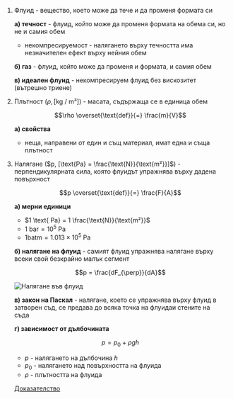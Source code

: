 1. Флуид - вещество, което може да тече и да променя формата си
	
	**а) течност** - флуид, който може да променя формата на обема си, но не и самия обем
	- некомпресируемост - налягането върху течността има незначителен ефект върху нейния обем
	
	**б) газ** - флуид, който може да променя и формата, и самия обем
	
	**в) идеален флуид** - некомпресируем флуид без вискозитет (вътрешно триене)

2. Плътност ($\rho, [\text{kg / m³}]$) - масата, съдържаща се в единица обем
	
	$$\rho \overset{\text{def}}{=} \frac{m}{V}$$
	
	**а) свойства**
	- неща, направени от един и същ материал, имат една и съща плътност

3. Налягане ($p, [\text{Pa} = \frac{\text{N}}{\text{m²}}]$) - перпендикулярната сила, която флуидът упражнява върху дадена повърхност
	
	$$p \overset{\text{def}}{=} \frac{F}{A}$$
	
	**а) мерни единици**
	- $1 \text{ Pa} = 1 \frac{\text{N}}{\text{m²}}$
	- $1 \text{ bar} = 10^5 \text{ Pa}$
	- $1 \text{batm} = 1.013 \times 10^5 \text{ Pa}$
	
	**б) налягане на флуид** - самият флуид упражнява налягане върху всеки свой безкрайно малък сегмент
	
	$$p = \frac{dF_{\perp}}{dA}$$
	
	![Налягане във флуид](Налягане%20във%20флуид.jpg)
	
	**в) закон на Паскал** - налягане, което се упражнява върху флуид в затворен съд, се предава до всяка точка на флуидаи стените на съда
	
	**г) зависимост от дълбочината**
	
	$$p = p_0 + \rho gh$$
	- $p$ - налягането на дълбочина $h$
	- $p_0$ - налягането над повърхността на флуида
	- $\rho$ - плътността на флуида
	
	[Доказателство](https://mihailkovachev.github.io/Physics)
